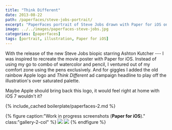 ```yaml
---
title: "Think Different"
date: 2013-08-22
path: /paperfaces/steve-jobs-portrait/
excerpt: "PaperFaces portrait of Steve Jobs drawn with Paper for iOS on an iPad."
image: ../../images/paperfaces-steve-jobs.jpg
categories: [paperfaces]
tags: [portrait, illustration, Paper for iOS]
---
```


With the release of the new Steve Jobs biopic starring Ashton Kutcher --- I was inspired to recreate the movie poster with Paper for iOS. Instead of using my go to combo of watercolor and pencil, I ventured out of my comfort zone using the pens exclusively. And for giggles I added the old rainbow Apple logo and *Think Different* ad campaign headline to play off the illustration's over saturated palette. 

Maybe Apple should bring back this logo, it would feel right at home with iOS 7 wouldn't it?

{% include_cached boilerplate/paperfaces-2.md %}

{% figure caption:"Work in progress screenshots (**Paper for iOS**)." class:"gallery-2-col" %}
[![](../../images/paperfaces-steve-jobs-process-1-600.jpg)](../../images/paperfaces-steve-jobs-process-1-lg.jpg)
[![](../../images/paperfaces-steve-jobs-process-2-600.jpg)](../../images/paperfaces-steve-jobs-process-2-lg.jpg)
{% endfigure %}
